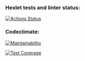 ### Hexlet tests and linter status:
[![Actions Status](https://github.com/kazakova-liza/frontend-project-lvl3/workflows/hexlet-check/badge.svg)](https://github.com/kazakova-liza/frontend-project-lvl3/actions)

### Codeclimate:
[![Maintainability](https://api.codeclimate.com/v1/badges/ff7a6e42c94e97c4180c/maintainability)](https://codeclimate.com/github/kazakova-liza/frontend-project-lvl3/maintainability)

[![Test Coverage](https://api.codeclimate.com/v1/badges/ff7a6e42c94e97c4180c/test_coverage)](https://codeclimate.com/github/kazakova-liza/frontend-project-lvl3/test_coverage)
